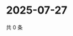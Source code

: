 # 2025-07-27

共 0 条

<!-- BEGIN ZHIHUVIDEO -->
<!-- 最后更新时间 Sun Jul 27 2025 14:17:11 GMT+0800 (China Standard Time) -->

<!-- END ZHIHUVIDEO -->
